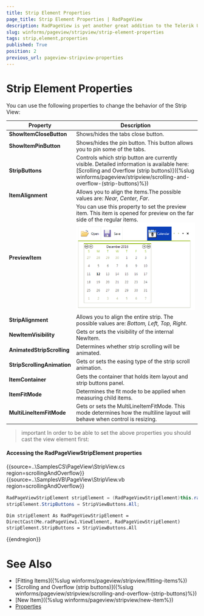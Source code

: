 ```yaml
---
title: Strip Element Properties
page_title: Strip Element Properties | RadPageView
description: RadPageView is yet another great addition to the Telerik UI for WinForms suite. As the name implies, this control layouts pages of subcontrols in different views.
slug: winforms/pageview/stripview/strip-element-properties
tags: strip,element,properties
published: True
position: 2
previous_url: pageview-stripview-properties
---
```


# Strip Element Properties
 
You can use the following properties to change the behavior of the Strip View:

|Property|Description|
|----|----|
|__ShowItemCloseButton__|Shows/hides the tabs close button.|
|__ShowItemPinButton__|Shows/hides the pin button. This button allows you to pin some of the tabs.|
|__StripButtons__|Controls which strip button are currently visible. Detailed information is available here: [Scrolling and Overflow (strip buttons)]({%slug winforms/pageview/stripview/scrolling-and-overflow-(strip-buttons)%})|
|__ItemAlignment__|Allows you to align the items.The possible values are: *Near, Center, Far*.|
|__PreviewItem__|You can use this property to set the preview item. This item is opened for preview on the far side of the regular items. <br>![pageview-strip-view-properties 001](images/pageview-strip-view-properties001.png)|
|__StripAlignment__|Allows you to align the entire strip. The possible values are: *Bottom, Left, Top, Right*.|
|**NewItemVisibility**|Gets or sets the visibility of the internal NewItem.|
|**AnimatedStripScrolling**|Determines whether strip scrolling will be animated.|
|**StripScrollingAnimation**|Gets or sets the easing type of the strip scroll animation.|
|**ItemContainer**|Gets the container that holds item layout and strip buttons panel.|
|**ItemFitMode**|Determines the fit mode to be applied when measuring child items.|
|**MultiLineItemFitMode**|Gets or sets the MultiLineItemFitMode. This mode determines how the multiline layout will behave when control is resizing. |

>important In order to be able to set the above properties you should cast the view element first:
>

#### Accessing the RadPageViewStripElement properties

{{source=..\SamplesCS\PageView\StripView.cs region=scrollingAndOverflow}} 
{{source=..\SamplesVB\PageView\StripView.vb region=scrollingAndOverflow}} 

````C#
RadPageViewStripElement stripElement = (RadPageViewStripElement)this.radPageView1.ViewElement;
stripElement.StripButtons = StripViewButtons.All;

````
````VB.NET
Dim stripElement As RadPageViewStripElement = DirectCast(Me.radPageView1.ViewElement, RadPageViewStripElement)
stripElement.StripButtons = StripViewButtons.All

````

{{endregion}}

# See Also

* [Fitting Items]({%slug winforms/pageview/stripview/fitting-items%})	
* [Scrolling and Overflow (strip buttons)]({%slug winforms/pageview/stripview/scrolling-and-overflow-(strip-buttons)%})	
* [New Item]({%slug winforms/pageview/stripview/new-item%})	
* [Properties](https://docs.telerik.com/devtools/winforms/api/telerik.wincontrols.ui.radpageviewstripelement.html#properties)	